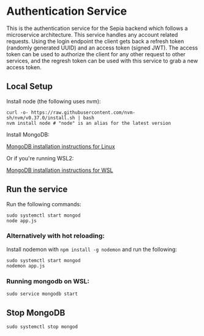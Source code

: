 # Authentication Service

This is the authentication service for the Sepia backend which follows a microservice architecture. This service handles any account related requests. Using the login endpoint the client gets back a refresh token (randomly generated UUID) and an access token (signed JWT). The access token can be used to authorize the client for any other request to other services, and the regresh token can be used with this service to grab a new access token.

## Local Setup

Install node (the following uses nvm):

    curl -o- https://raw.githubusercontent.com/nvm-sh/nvm/v0.37.0/install.sh | bash
    nvm install node # "node" is an alias for the latest version

Install MongoDB:

[MongoDB installation instructions for Linux](https://docs.mongodb.com/manual/administration/install-on-linux/)

Or if you're running WSL2:

[MongoDB installation instructions for WSL](https://docs.microsoft.com/en-us/windows/wsl/tutorials/wsl-database)

## Run the service

Run the following commands:

    sudo systemctl start mongod
    node app.js

### Alternatively with hot reloading:

Install nodemon with `npm install -g nodemon` and run the following:
   
    sudo systemctl start mongod
    nodemon app.js


### Running mongodb on WSL:
   
    sudo service mongodb start

## Stop MongoDB

    sudo systemctl stop mongod
